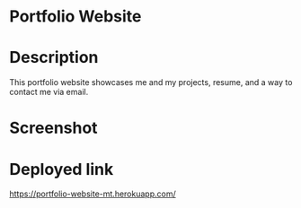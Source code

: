 # Portfolio Website

# Description
This portfolio website showcases me and my projects, resume, and a way to contact me via email.

# Screenshot

# Deployed link
https://portfolio-website-mt.herokuapp.com/